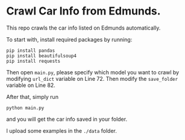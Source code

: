 # Crawl Car Info from Edmunds.
This repo crawls the car info listed on Edmunds automatically.

To start with, install required packages by running:
```
pip install pandas
pip install beautifulsoup4
pip install requests
```

Then open `main.py`, please specify which model you want to crawl by modifying `url_dict` variable on Line 72.
Then modify the `save_folder` variable on Line 82.

After that, simply run
```
python main.py
```
and you will get the car info saved in your folder.

I upload some examples in the `./data` folder.
